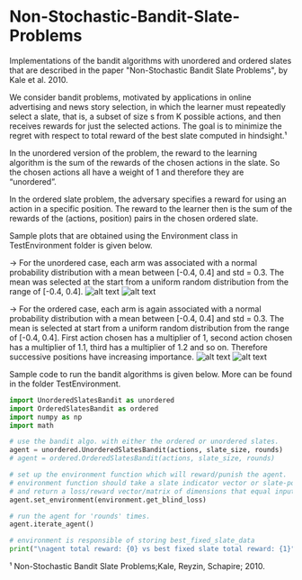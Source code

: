 # Non-Stochastic-Bandit-Slate-Problems
Implementations of the bandit algorithms with unordered and ordered slates that are described in the paper "Non-Stochastic Bandit Slate Problems", by Kale et al. 2010.

We consider bandit problems, motivated by applications in online advertising and news story selection, in which the learner must repeatedly select a slate, that is, a subset of size s from K possible actions, and then receives rewards for just the
selected actions. The goal is to minimize the regret with respect to total reward of the best slate computed in hindsight.¹

In the unordered version of the problem, the reward to the learning algorithm is the sum of the rewards of the chosen actions in the slate. So the chosen actions all have a weight of 1 and therefore they are “unordered”. 

In the ordered slate problem, the adversary specifies a reward for using an action in a specific position. The reward to the learner then is the sum of the rewards of the (actions, position) pairs in the chosen ordered slate.

Sample plots that are obtained using the Environment class in TestEnvironment folder is given below. 

-> For the unordered case, each arm was associated with a normal probability distribution with a mean between
[-0.4, 0.4] and std = 0.3. The mean was selected at the start from a uniform random distribution from the range of
[-0.4, 0.4].
![alt text](https://raw.githubusercontent.com/ardaegeunlu/Non-Stochastic-Bandit-Slate-Problems/master/Figures/Figure_0.png)
![alt text](https://raw.githubusercontent.com/ardaegeunlu/Non-Stochastic-Bandit-Slate-Problems/master/Figures/Figure_1.png)


-> For the ordered case, each arm is again associated with a normal probability distribution with a mean between
[-0.4, 0.4] and std = 0.3. The mean is selected at start from a uniform random distribution from the range of
[-0.4, 0.4]. First action chosen has a multiplier of 1, second action chosen has a multiplier of 1.1, third has a multiplier of 1.2 and so on. Therefore successive positions have increasing importance.
![alt text](https://raw.githubusercontent.com/ardaegeunlu/Non-Stochastic-Bandit-Slate-Problems/master/Figures/ordered1.png)
![alt text](https://raw.githubusercontent.com/ardaegeunlu/Non-Stochastic-Bandit-Slate-Problems/master/Figures/ordered2.png)

Sample code to run the bandit algorithms is given below. More can be found in the folder TestEnvironment.
```python
import UnorderedSlatesBandit as unordered
import OrderedSlatesBandit as ordered
import numpy as np
import math

# use the bandit algo. with either the ordered or unordered slates.
agent = unordered.UnorderedSlatesBandit(actions, slate_size, rounds)
# agent = ordered.OrderedSlatesBandit(actions, slate_size, rounds)

# set up the environment function which will reward/punish the agent.
# environment function should take a slate indicator vector or slate-position subpermutation matrix as input
# and return a loss/reward vector/matrix of dimensions that equal input vector(size K) or input matrix(shape (s,K)).
agent.set_environment(environment.get_blind_loss)

# run the agent for 'rounds' times.
agent.iterate_agent()

# environment is responsible of storing best_fixed_slate_data
print("\nagent total reward: {0} vs best fixed slate total reward: {1}".format(-np.sum(agent.loss_vs_rounds), -   np.sum(environment.best_slate_vs_rounds)))
```
¹ Non-Stochastic Bandit Slate Problems;Kale, Reyzin, Schapire; 2010.
